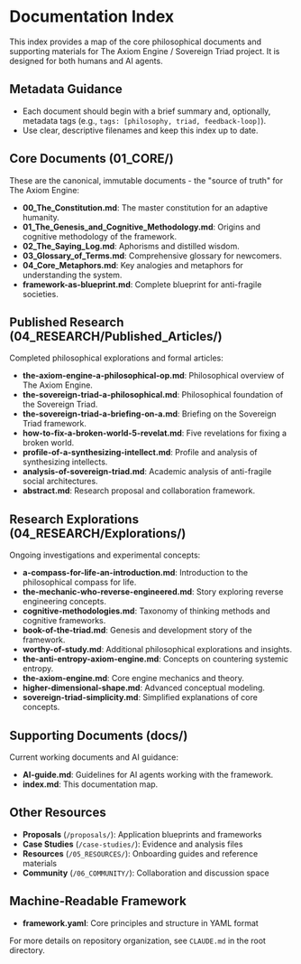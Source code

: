 

# Documentation Index

This index provides a map of the core philosophical documents and supporting materials for The Axiom Engine / Sovereign Triad project. It is designed for both humans and AI agents.

## Metadata Guidance

- Each document should begin with a brief summary and, optionally, metadata tags (e.g., `tags: [philosophy, triad, feedback-loop]`).
- Use clear, descriptive filenames and keep this index up to date.

## Core Documents (01_CORE/)

These are the canonical, immutable documents - the "source of truth" for The Axiom Engine:

- **00_The_Constitution.md**: The master constitution for an adaptive humanity.
- **01_The_Genesis_and_Cognitive_Methodology.md**: Origins and cognitive methodology of the framework.
- **02_The_Saying_Log.md**: Aphorisms and distilled wisdom.
- **03_Glossary_of_Terms.md**: Comprehensive glossary for newcomers.
- **04_Core_Metaphors.md**: Key analogies and metaphors for understanding the system.
- **framework-as-blueprint.md**: Complete blueprint for anti-fragile societies.

## Published Research (04_RESEARCH/Published_Articles/)

Completed philosophical explorations and formal articles:

- **the-axiom-engine-a-philosophical-op.md**: Philosophical overview of The Axiom Engine.
- **the-sovereign-triad-a-philosophical.md**: Philosophical foundation of the Sovereign Triad.
- **the-sovereign-triad-a-briefing-on-a.md**: Briefing on the Sovereign Triad framework.
- **how-to-fix-a-broken-world-5-revelat.md**: Five revelations for fixing a broken world.
- **profile-of-a-synthesizing-intellect.md**: Profile and analysis of synthesizing intellects.
- **analysis-of-sovereign-triad.md**: Academic analysis of anti-fragile social architectures.
- **abstract.md**: Research proposal and collaboration framework.

## Research Explorations (04_RESEARCH/Explorations/)

Ongoing investigations and experimental concepts:

- **a-compass-for-life-an-introduction.md**: Introduction to the philosophical compass for life.
- **the-mechanic-who-reverse-engineered.md**: Story exploring reverse engineering concepts.
- **cognitive-methodologies.md**: Taxonomy of thinking methods and cognitive frameworks.
- **book-of-the-triad.md**: Genesis and development story of the framework.
- **worthy-of-study.md**: Additional philosophical explorations and insights.
- **the-anti-entropy-axiom-engine.md**: Concepts on countering systemic entropy.
- **the-axiom-engine.md**: Core engine mechanics and theory.
- **higher-dimensional-shape.md**: Advanced conceptual modeling.
- **sovereign-triad-simplicity.md**: Simplified explanations of core concepts.

## Supporting Documents (docs/)

Current working documents and AI guidance:

- **AI-guide.md**: Guidelines for AI agents working with the framework.
- **index.md**: This documentation map.

## Other Resources

- **Proposals** (`/proposals/`): Application blueprints and frameworks
- **Case Studies** (`/case-studies/`): Evidence and analysis files
- **Resources** (`/05_RESOURCES/`): Onboarding guides and reference materials
- **Community** (`/06_COMMUNITY/`): Collaboration and discussion space

## Machine-Readable Framework

- **framework.yaml**: Core principles and structure in YAML format

For more details on repository organization, see `CLAUDE.md` in the root directory.